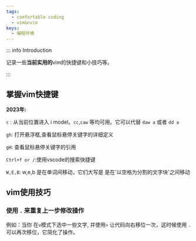 ```yaml
---
tags:
  - comfortable coding
  - vim&nvim
keys:
  - 编程环境
---
```


::: info Introduction

记录一些**当前实用的**vim的快捷键和小技巧等。

:::


## 掌握vim快捷键

**2023年:**

`c` : 从当前位置进入 i model。`cc`,`caw` 等均可用。它可以代替 `daw a` 或者 `dd a`

`gh`: 打开悬浮框,查看鼠标悬停关键字的详细定义

`gH`: 查看鼠标悬停关键字的引用

`Ctrl+f or /`:使用vscode的搜索快捷键

`W,E,B`: w,e,b 是在单词间移动，它们大写是 是在'以空格为分割的文字块'之间移动

## vim使用技巧

### 使用 `.` 来重复上一步修改操作

例如：当你 在`v`模式下选中一些文字, 并使用`>` 让代码向右移位一次，这时候使用 `.` 可以再次移位，它简化了操作。
